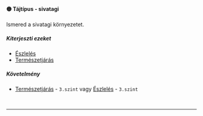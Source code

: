 #### 🟡 Tájtípus - sivatagi

Ismered a sivatagi környezetet.

##### Kiterjeszti ezeket

- [Észlelés](../kepzettsegek.primer.altalanos/eszleles.md)
- [Természetjárás](../kepzettsegek.szekunder/termeszetjaras.md)

##### Követelmény

- [Természetjárás](../kepzettsegek.szekunder/termeszetjaras.md) - `3.szint` vagy [Észlelés](../kepzettsegek.primer.altalanos/eszleles.md) - `3.szint`

<br />

---
